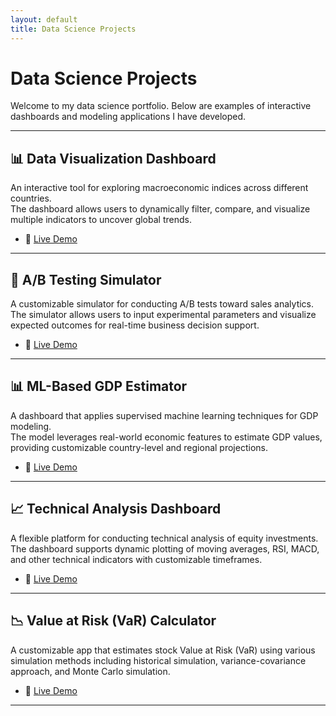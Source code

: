 ```yaml
---
layout: default
title: Data Science Projects
---
```


# Data Science Projects

Welcome to my data science portfolio. Below are examples of interactive dashboards and modeling applications I have developed.

---

## 📊 Data Visualization Dashboard

An interactive tool for exploring macroeconomic indices across different countries.  
The dashboard allows users to dynamically filter, compare, and visualize multiple indicators to uncover global trends.

- 🔵 [Live Demo](https://wvm264-uras-demir.shinyapps.io/shiny_map_demo/)

---

## 🔀 A/B Testing Simulator

A customizable simulator for conducting A/B tests toward sales analytics.  
The simulator allows users to input experimental parameters and visualize expected outcomes for real-time business decision support.

- 🔵 [Live Demo](https://wvm264-uras-demir.shinyapps.io/ab_test/)

---

## 📊 ML-Based GDP Estimator

A dashboard that applies supervised machine learning techniques for GDP modeling.  
The model leverages real-world economic features to estimate GDP values, providing customizable country-level and regional projections.

- 🔵 [Live Demo](https://wvm264-uras-demir.shinyapps.io/prediction_demo/)

---

## 📈 Technical Analysis Dashboard

A flexible platform for conducting technical analysis of equity investments.  
The dashboard supports dynamic plotting of moving averages, RSI, MACD, and other technical indicators with customizable timeframes.

- 🔵 [Live Demo](https://wvm264-uras-demir.shinyapps.io/financial_metrics/)

---

## 📉 Value at Risk (VaR) Calculator

A customizable app that estimates stock Value at Risk (VaR) using various simulation methods including historical simulation, variance-covariance approach, and Monte Carlo simulation.

- 🔵 [Live Demo](https://wvm264-uras-demir.shinyapps.io/var_modeling/)

---
